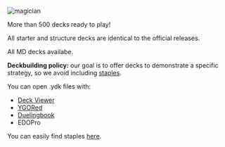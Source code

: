 ![magician](http://i.epvpimg.com/31Gpaab.png)

More than 500 decks ready to play!

All starter and structure decks are identical to the official releases. 

All MD decks availabe.

**Deckbuilding policy:** our goal is to offer decks to demonstrate a specific strategy, so we avoid including [staples](https://yugioh.fandom.com/wiki/Staple).

You can open .ydk files with:

 - [Deck Viewer](https://yugiohdeck.github.io/)
 - [YGORed](https://ygored.com/builder)
 - [Duelingbook](https://www.duelingbook.com/)
 - EDOPro
 
You can easily find staples [here](https://www.masterduelmeta.com/top-cards#usage-rate).